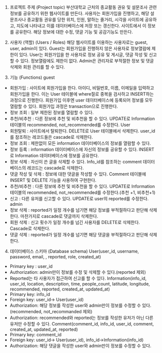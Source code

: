 1.	프로젝트 주제 (Project topic)
부산대학교 근처의 종교활동 권유 및 설문조사 관련 정보를 공유하기 위한 웹사이트를 만든다. 사용자는 회원가입을 진행하고, 해당 설문조사나 종교활동 권유를 당한 위치, 인원, 말하는 줄거리, 시각을 사이트에 공유하고, 지도에 나타내고 이를 데이터베이스에 저장 또는 갱신한다. 사이트에서 이 정보를 공유한다. 해당 정보에 대한 수정, 댓글 기능 및 공감기능도 만든다.

2.	사용자 (역할) (Users / Roles)
해당 웹사이트를 이용하는 사용자로는 guest, user, admin이 있다.
Guest는 회원가입을 진행하지 않은 사용자로 정보열람에 제한이 있다.
User는 회원가입을 한 사용자로 정보 공유 및 게시글, 댓글 작성 및 신고 할 수 있다. 정보열람에도 제한이 없다.
Admin은 관리자로 부적절한 정보 및 댓글 삭제와 회원 관리를 할 수 있다. 


3.	기능 (Functions)
guest
-	회원가입 : 사이트에 회원가입을 한다. 
아이디, 비밀번호, 이름, 이메일을 입력하고 회원가입을 한다. 이는 User 테이블에 where절로 중복을 검사하고 INSERT하는 과정으로 진행한다.
회원가입 이후엔 user 데이터베이스에 등록되어 정보를 모두 열람할 수 있다. 회원가입 과정은 transaction으로 진행한다.
-	정보 조회 : 일부 제한된 정보를 열람할 수 있다. 
-	추천/비추천 : 다른 정보에 추천 및 비추천을 할 수 있다. UPDATE로 Information 테이블의 recommended, not_recommended를 수정한다.
User
-	회원탈퇴 : 사이트에서 탈퇴한다. DELETE로 User 테이블에서 삭제한다. user_id를 참조하는 레코드들은 cascade로 삭제한다.
-	정보 조회 : 제한없이 모든 information 데이터베이스의 정보를 열람할 수 있다. 
-	정보 등록 : information 데이터베이스에 자신의 정보를 공유할 수 있다. INSERT로 Information 데이터베이스에 정보를 공유한다.
-	정보 삭제 : 자신이 쓴 글을 삭제할 수 있다. Info_id를 참조하는 comment 데이터베이스의 레코드는 cascade로 삭제한다.
-	댓글 작성 및 삭제 : 정보에 대한 댓글을 작성할 수 있다. Comment 테이블에 INSERT 및 DELETE 기능을 사용하여 구현한다.
-	추천/비추천 : 다른 정보에 추천 및 비추천을 할 수 있다. UPDATE로 Information 테이블의 recommended, not_recommended를 수정한다.(추천 +1, 비추천+1)
-	신고 : 다른 유저를 신고할 수 있다. UPDATE로 user의 reported를 수정한다.
admin
-	정보 삭제 : reported가 일정 개수를 넘기면 해당 정보를 부적절하다고 판단해 삭제한다. 마찬가지로 cascade로 댓글까지 삭제한다.
-	회원 삭제 : 신고 횟수가 일정 개수를 넘긴 사용자를 DELETE로 삭제한다. Cascade로 삭제한다.
-	댓글 삭제 : reported가 일정 개수를 넘기면 해당 댓글을 부적절하다고 판단해 삭제한다.


4.	데이터베이스 스키마 (Database schema)
User(user_id, username, password, email, , reported, role, created_at)
-	Primary key : user_id
-	Authorization: admin만이 정보를 수정 및 삭제할 수 있다.(reported 제외)
-	Reported는 타 사용자가 접근하여 신고를 할 수 있다.
Information(info_id, user_id, location, description, time, people_count, latitude, longitude, recommended, reported, created_at, updated_at)
-	Primary key: info_id
-	Foreign key: user_id-> User(user_id)
-	Authorization: 해당 정보를 작성한 user와 admin만이 정보를 수정할 수 있다.(recommended, not_recommanded 제외)
-	Authorization: recommended와 reported는 정보를 작성한 유저가 아닌 다른 유저만 수정할 수 있다.
Comment(comment_id, info_id, user_id, comment, created_at, updated_at, reported)
-	Primary key: comment_id
-	Foreign key: user_id-> User(user_id), info_id->Information(info_id)
-	Authorization: 해당 댓글을 작성한 user와 admin만이 정보를 수정할 수 있다.
